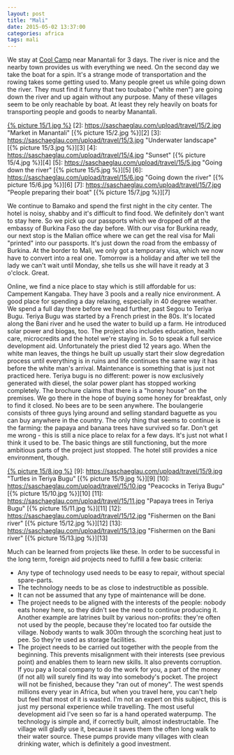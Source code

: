 ```yaml
---
layout: post
title: "Mali"
date: 2015-05-02 13:37:00
categories: africa
tags: mali
---
```

We stay at [Cool Camp](http://www.coolcampmali.com/) near Manantali for 3 days.
The river is nice and the nearby town provides us with everything we need.
On the second day we take the boat for a spin.
It's a strange mode of transportation and the rowing takes some getting used to.
Many people greet us while going down the river.
They must find it funny that two toubabo ("white men") are going down the river and up again without any purpose.
Many of these villages seem to be only reachable by boat.
At least they rely heavily on boats for transporting people and goods to nearby Manantali.

[1]: https://saschaeglau.com/upload/travel/15/1.jpg "View from the camp"
[{% picture 15/1.jpg %}][1]
[2]: https://saschaeglau.com/upload/travel/15/2.jpg "Market in Manantali"
[{% picture 15/2.jpg %}][2]
[3]: https://saschaeglau.com/upload/travel/15/3.jpg "Underwater landscape"
[{% picture 15/3.jpg %}][3]
[4]: https://saschaeglau.com/upload/travel/15/4.jpg "Sunset"
[{% picture 15/4.jpg %}][4]
[5]: https://saschaeglau.com/upload/travel/15/5.jpg "Going down the river"
[{% picture 15/5.jpg %}][5]
[6]: https://saschaeglau.com/upload/travel/15/6.jpg "Going down the river"
[{% picture 15/6.jpg %}][6]
[7]: https://saschaeglau.com/upload/travel/15/7.jpg "People preparing their boat"
[{% picture 15/7.jpg %}][7]

We continue to Bamako and spend the first night in the city center.
The hotel is noisy, shabby and it's difficult to find food.
We definitely don't want to stay here.
So we pick up our passports which we dropped off at the embassy of Burkina Faso the day before.
With our visa for Burkina ready, our next stop is the Malian office where we can get the real visa for Mali "printed" into our passports.
It's just down the road from the embassy of Burkina.
At the border to Mali, we only got a temporary visa, which we now have to convert into a real one.
Tomorrow is a holiday and after we tell the lady we can't wait until Monday, she tells us she will have it ready at 3 o'clock.
Great.

Online, we find a nice place to stay which is still affordable for us: Campement Kangaba.
They have 3 pools and a really nice environment.
A good place for spending a day relaxing, especially in 40 degree weather.
We spend a full day there before we head further, past Segou to Teriya Bugu.
Teriya Bugu was started by a French priest in the 80s.
It's located along the Bani river and he used the water to build up a farm.
He introduced solar power and biogas, too.
The project also includes education, health care, microcredits and the hotel we're staying in.
So to speak a full service development aid.
Unfortunately the priest died 12 years ago.
When the white man leaves, the things he built up usually start their slow degredation process until everything is in ruins and life continues the same way it has before the white man's arrival.
Maintenance is something that is just not practiced here.
Teriya bugu is no different: power is now exclusively generated with diesel, the solar power plant has stopped working completely.
The brochure claims that there is a "honey house" on the premises.
We go there in the hope of buying some honey for breakfast, only to find it closed.
No bees are to be seen anywhere.
The boulangerie consists of three guys lying around and selling standard baguette as you can buy anywhere in the country.
The only thing that seems to continue is the farming: the papaya and banana trees have survived so far.
Don't get me wrong - this is still a nice place to relax for a few days.
It's just not what I think it used to be.
The basic things are still functioning, but the more ambitious parts of the project just stopped.
The hotel still provides a nice environment, though.

[8]: https://saschaeglau.com/upload/travel/15/8.jpg "Teriya Bugu Hotel"
[{% picture 15/8.jpg %}][8]
[9]: https://saschaeglau.com/upload/travel/15/9.jpg "Turtles in Teriya Bugu"
[{% picture 15/9.jpg %}][9]
[10]: https://saschaeglau.com/upload/travel/15/10.jpg "Peacocks in Teriya Bugu"
[{% picture 15/10.jpg %}][10]
[11]: https://saschaeglau.com/upload/travel/15/11.jpg "Papaya trees in Teriya Bugu"
[{% picture 15/11.jpg %}][11]
[12]: https://saschaeglau.com/upload/travel/15/12.jpg "Fishermen on the Bani river"
[{% picture 15/12.jpg %}][12]
[13]: https://saschaeglau.com/upload/travel/15/13.jpg "Fishermen on the Bani river"
[{% picture 15/13.jpg %}][13]


Much can be learned from projects like these.
In order to be successful in the long term, foreign aid projects need to fulfill a few basic criteria:
- Any type of technology used needs to be easy to repair, without special spare-parts.
- The technology needs to be as close to indestructible as possible.
- It can not be assumed that any type of maintenance will be done.
- The project needs to be aligned with the interests of the people: nobody eats honey here, so they didn't see the need to continue producing it.
  Another example are latrines built by various non-profits: they're often not used by the people, because they're located too far outside the village.
  Nobody wants to walk 300m through the scorching heat just to pee. So they're used as storage facilities.
- The project needs to be carried out together with the people from the beginning.
  This prevents misalignment with their interests (see previous point) and enables them to learn new skills.
  It also prevents corruption.
  If you pay a local company to do the work for you, a part of the money (if not all) will surely find its way into somebody's pocket.
  The project will not be finished, because they "ran out of money".
The west spends millions every year in Africa, but when you travel here, you can't help but feel that most of it is wasted.
I'm not an expert on this subject, this is just my personal experience while travelling.
The most useful development aid I've seen so far is a hand operated waterpump.
The technology is simple and, if correctly built, almost indestructable.
The village will gladly use it, because it saves them the often long walk to their water source.
These pumps provide many villages with clean drinking water, which is definitely a good investment.
